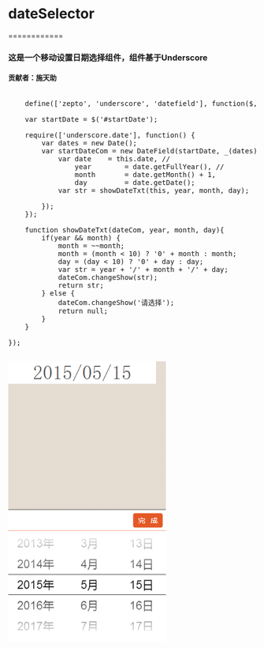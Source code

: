 <h1>dateSelector</h1>
============

<h3>这是一个移动设置日期选择组件，组件基于Underscore</h3>
<h4>贡献者：施天助</h4>

<pre>
	
	define(['zepto', 'underscore', 'datefield'], function($, _, DateField){

    var startDate = $('#startDate');

    require(['underscore.date'], function() {
        var dates = new Date();
        var startDateCom = new DateField(startDate, _(dates).date(), false, function() {
            var date 	= this.date, //
                year 		= date.getFullYear(), //
                month 		= date.getMonth() + 1,
                day         = date.getDate();
            var str = showDateTxt(this, year, month, day);

        });
    });

    function showDateTxt(dateCom, year, month, day){
        if(year && month) {
            month = ~~month;
            month = (month < 10) ? '0' + month : month;
            day = (day < 10) ? '0' + day : day;
            var str = year + '/' + month + '/' + day;
            dateCom.changeShow(str);
            return str;
        } else {
            dateCom.changeShow('请选择');
            return null;
        }
    }

});

</pre>

<div class="preview">
    <img src="images/preview.png" height="568" width="320" alt="">
</div>